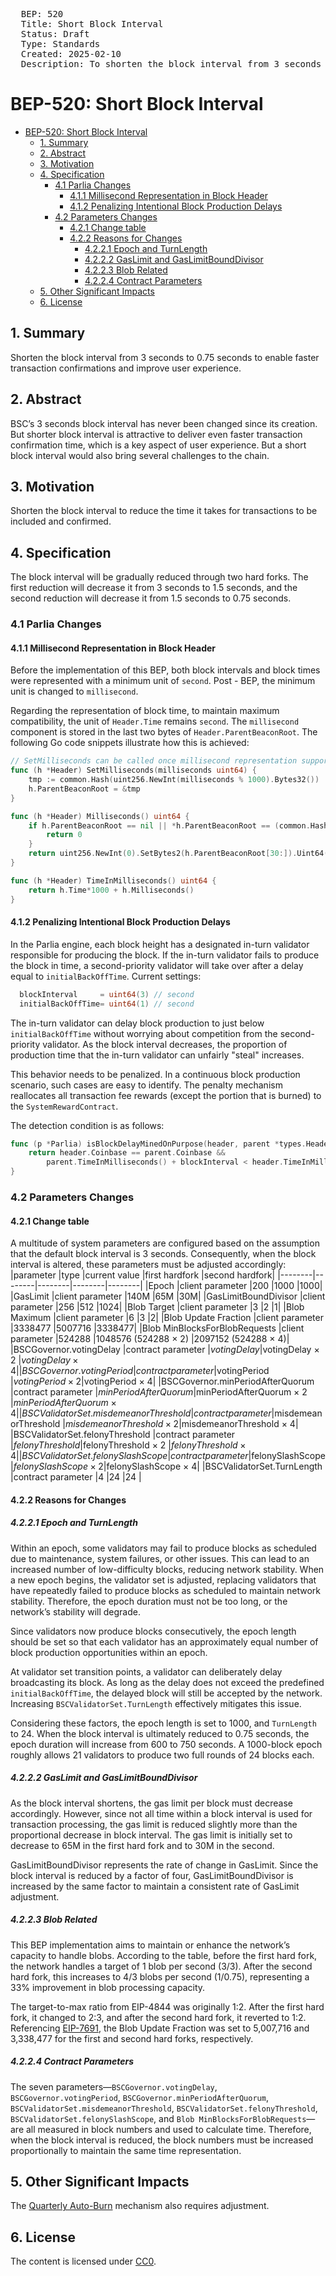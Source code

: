 <pre>
  BEP: 520
  Title: Short Block Interval
  Status: Draft
  Type: Standards
  Created: 2025-02-10
  Description: To shorten the block interval from 3 seconds to 0.75 seconds.
</pre>

# BEP-520: Short Block Interval
- [BEP-520: Short Block Interval](#bep-520-short-block-interval)
  - [1. Summary](#1-summary)
  - [2. Abstract](#2-abstract)
  - [3. Motivation](#3-motivation)
  - [4. Specification](#4-specification)
    - [4.1 Parlia Changes](#41-parlia-changes)
      - [4.1.1 Millisecond Representation in Block Header](#411-millisecond-representation-in-block-header)
      - [4.1.2 Penalizing Intentional Block Production Delays](#412-penalizing-intentional-block-production-delays)
    - [4.2 Parameters Changes](#42-parameters-changes)
      - [4.2.1 Change table](#421-change-table)
      - [4.2.2 Reasons for Changes](#422-reasons-for-changes)
        - [4.2.2.1 Epoch and TurnLength](#4221-epoch-and-turnlength)
        - [4.2.2.2 GasLimit and GasLimitBoundDivisor](#4222-gaslimit-and-gaslimitbounddivisor)
        - [4.2.2.3 Blob Related](#4223-blob-related)
        - [4.2.2.4 Contract Parameters](#4224-contract-parameters)
  - [5. Other Significant Impacts](#5-other-significant-impacts)
  - [6. License](#6-license)

## 1. Summary
Shorten the block interval from 3 seconds to 0.75 seconds to enable faster transaction confirmations and improve user experience.

## 2. Abstract
BSC’s 3 seconds block interval has never been changed since its creation. But shorter block interval is attractive to deliver even faster transaction confirmation time, which is a key aspect of user experience. But a short block interval would also bring several challenges to the chain.

## 3. Motivation
Shorten the block interval to reduce the time it takes for transactions to be included and confirmed.

## 4. Specification
The block interval will be gradually reduced through two hard forks. The first reduction will decrease it from 3 seconds to 1.5 seconds, and the second reduction will decrease it from 1.5 seconds to 0.75 seconds.
### 4.1 Parlia Changes
#### 4.1.1 Millisecond Representation in Block Header
Before the implementation of this BEP, both block intervals and block times were represented with a minimum unit of `second`. Post - BEP, the minimum unit is changed to `millisecond`.

Regarding the representation of block time, to maintain maximum compatibility, the unit of `Header.Time` remains `second`. The `millisecond` component is stored in the last two bytes of `Header.ParentBeaconRoot`. The following Go code snippets illustrate how this is achieved:
```Go
// SetMilliseconds can be called once millisecond representation supported
func (h *Header) SetMilliseconds(milliseconds uint64) {
	tmp := common.Hash(uint256.NewInt(milliseconds % 1000).Bytes32())
	h.ParentBeaconRoot = &tmp
}

func (h *Header) Milliseconds() uint64 {
	if h.ParentBeaconRoot == nil || *h.ParentBeaconRoot == (common.Hash{}) {
		return 0
	}
	return uint256.NewInt(0).SetBytes2(h.ParentBeaconRoot[30:]).Uint64()
}

func (h *Header) TimeInMilliseconds() uint64 {
	return h.Time*1000 + h.Milliseconds()
}
```

#### 4.1.2 Penalizing Intentional Block Production Delays
In the Parlia engine, each block height has a designated in-turn validator responsible for producing the block. If the in-turn validator fails to produce the block in time, a second-priority validator will take over after a delay equal to `initialBackOffTime`.
Current settings:
```Go
  blockInterval     = uint64(3) // second
  initialBackOffTime= uint64(1) // second
```
The in-turn validator can delay block production to just below `initialBackOffTime` without worrying about competition from the second-priority validator. As the block interval decreases, the proportion of production time that the in-turn validator can unfairly "steal" increases.

This behavior needs to be penalized. In a continuous block production scenario, such cases are easy to identify. The penalty mechanism reallocates all transaction fee rewards (except the portion that is burned) to the `SystemRewardContract`.

The detection condition is as follows:
```Go
func (p *Parlia) isBlockDelayMinedOnPurpose(header, parent *types.Header) {
    return header.Coinbase == parent.Coinbase &&
        parent.TimeInMilliseconds() + blockInterval < header.TimeInMilliseconds()
}
```

### 4.2 Parameters Changes
#### 4.2.1 Change table
A multitude of system parameters are configured based on the assumption that the default block interval is 3 seconds. Consequently, when the block interval is altered, these parameters must be adjusted accordingly:
|parameter |type |current value  |first hardfork |second hardfork|
|--------|--------|--------|--------|--------|
|Epoch  |client parameter |200  |1000 |1000|
|GasLimit |client parameter |140M |65M |30M|
|GasLimitBoundDivisor |client parameter |256 |512 |1024|
|Blob Target  |client parameter |3  |2  |1|
|Blob Maximum |client parameter |6  |3  |2|
|Blob Update Fraction |client parameter |3338477  |5007716  |3338477|
|Blob MinBlocksForBlobRequests  |client parameter |524288 |1048576 (524288 × 2) |2097152 (524288 × 4)|
|BSCGovernor.votingDelay  |contract parameter |$votingDelay |$votingDelay × 2  |$votingDelay × 4|
|BSCGovernor.votingPeriod |contract parameter |$votingPeriod  |$votingPeriod × 2 |$votingPeriod × 4|
|BSCGovernor.minPeriodAfterQuorum |contract parameter |$minPeriodAfterQuorum  |$minPeriodAfterQuorum × 2 |$minPeriodAfterQuorum × 4 |
|BSCValidatorSet.misdemeanorThreshold |contract parameter |$misdemeanorThreshold  |$misdemeanorThreshold × 2 |$misdemeanorThreshold × 4|
|BSCValidatorSet.felonyThreshold  |contract parameter |$felonyThreshold  |$felonyThreshold × 2  |$felonyThreshold × 4|
|BSCValidatorSet.felonySlashScope |contract parameter |$felonySlashScope  |$felonySlashScope × 2 |$felonySlashScope × 4|
|BSCValidatorSet.TurnLength  |contract parameter |4  |24  |24  |
#### 4.2.2 Reasons for Changes
##### 4.2.2.1 Epoch and TurnLength
Within an epoch, some validators may fail to produce blocks as scheduled due to maintenance, system failures, or other issues. This can lead to an increased number of low-difficulty blocks, reducing network stability. When a new epoch begins, the validator set is adjusted, replacing validators that have repeatedly failed to produce blocks as scheduled to maintain network stability. Therefore, the epoch duration must not be too long, or the network’s stability will degrade.

Since validators now produce blocks consecutively, the epoch length should be set so that each validator has an approximately equal number of block production opportunities within an epoch.

At validator set transition points, a validator can deliberately delay broadcasting its block. As long as the delay does not exceed the predefined `initialBackOffTime`, the delayed block will still be accepted by the network. Increasing `BSCValidatorSet.TurnLength` effectively mitigates this issue.

Considering these factors, the epoch length is set to 1000, and `TurnLength` to 24. When the block interval is ultimately reduced to 0.75 seconds, the epoch duration will increase from 600 to 750 seconds. A 1000-block epoch roughly allows 21 validators to produce two full rounds of 24 blocks each.

##### 4.2.2.2 GasLimit and GasLimitBoundDivisor
As the block interval shortens, the gas limit per block must decrease accordingly. However, since not all time within a block interval is used for transaction processing, the gas limit is reduced slightly more than the proportional decrease in block interval. The gas limit is initially set to decrease to 65M in the first hard fork and to 30M in the second.

GasLimitBoundDivisor represents the rate of change in GasLimit. Since the block interval is reduced by a factor of four, GasLimitBoundDivisor is increased by the same factor to maintain a consistent rate of GasLimit adjustment.
##### 4.2.2.3 Blob Related
This BEP implementation aims to maintain or enhance the network’s capacity to handle blobs. According to the table, before the first hard fork, the network handles a target of 1 blob per second (3/3). After the second hard fork, this increases to 4/3 blobs per second (1/0.75), representing a 33% improvement in blob processing capacity.

The target-to-max ratio from EIP-4844 was originally 1:2. After the first hard fork, it changed to 2:3, and after the second hard fork, it reverted to 1:2. Referencing [EIP-7691](https://github.com/ethereum/EIPs/blob/d96625a4dcbbe2572fa006f062bd02b4582eefd5/EIPS/eip-7691.md#update-fraction), the Blob Update Fraction was set to 5,007,716 and 3,338,477 for the first and second hard forks, respectively.

##### 4.2.2.4 Contract Parameters
The seven parameters—`BSCGovernor.votingDelay`, `BSCGovernor.votingPeriod`, `BSCGovernor.minPeriodAfterQuorum`, `BSCValidatorSet.misdemeanorThreshold`, `BSCValidatorSet.felonyThreshold`, `BSCValidatorSet.felonySlashScope`, and `Blob MinBlocksForBlobRequests`—are all measured in block numbers and used to calculate time. Therefore, when the block interval is reduced, the block numbers must be increased proportionally to maintain the same time representation.

## 5. Other Significant Impacts
The [Quarterly Auto-Burn](https://www.bnbburn.info/) mechanism also requires adjustment.

## 6. License
The content is licensed under [CC0](https://creativecommons.org/publicdomain/zero/1.0/).
